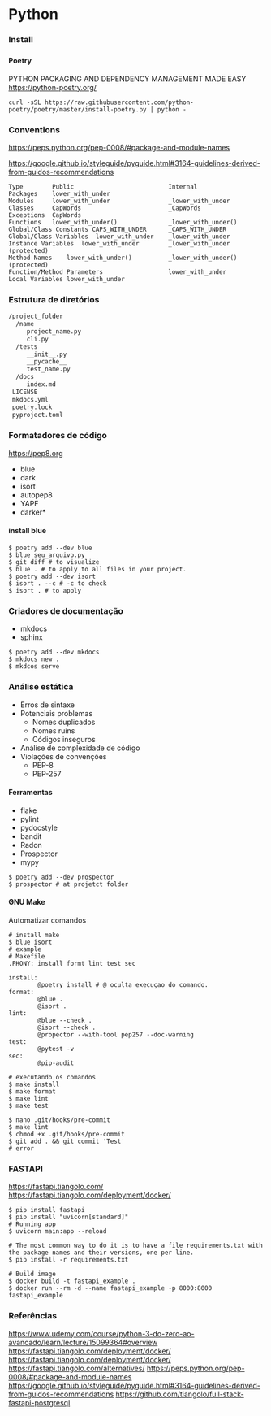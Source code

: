 # Python

### Install


###
#### Poetry
PYTHON PACKAGING AND DEPENDENCY MANAGEMENT MADE EASY
https://python-poetry.org/

```shel
curl -sSL https://raw.githubusercontent.com/python-poetry/poetry/master/install-poetry.py | python -
```


### Conventions
https://peps.python.org/pep-0008/#package-and-module-names

https://google.github.io/styleguide/pyguide.html#3164-guidelines-derived-from-guidos-recommendations

```text
Type	    Public            	            Internal
Packages	lower_with_under	
Modules 	lower_with_under            	_lower_with_under
Classes	    CapWords	                    _CapWords
Exceptions	CapWords	
Functions	lower_with_under()	            _lower_with_under()
Global/Class Constants CAPS_WITH_UNDER  	_CAPS_WITH_UNDER
Global/Class Variables	lower_with_under	_lower_with_under
Instance Variables	lower_with_under	    _lower_with_under (protected)
Method Names	lower_with_under()	        _lower_with_under() (protected)
Function/Method Parameters              	lower_with_under	
Local Variables	lower_with_under	
```

### Estrutura de diretórios 

```markdown
/project_folder
  /name
     project_name.py
     cli.py
  /tests
     __init__.py
     __pycache__
     test_name.py
  /docs
     index.md
 LICENSE
 mkdocs.yml
 poetry.lock
 pyproject.toml
```


### Formatadores de código
https://pep8.org

* blue
* dark
* isort
* autopep8
* YAPF
* darker*

#### install blue
```shell
$ poetry add --dev blue
$ blue seu_arquivo.py
$ git diff # to visualize
$ blue . # to apply to all files in your project.
$ poetry add --dev isort
$ isort . --c # -c to check
$ isort . # to apply
```


### Criadores de documentação

* mkdocs
* sphinx

```shell
$ poetry add --dev mkdocs
$ mkdocs new .
$ mkdcos serve
```


### Análise estática

* Erros de sintaxe
* Potenciais problemas
  * Nomes duplicados
  * Nomes ruins
  * Códigos inseguros
* Análise de complexidade de código
* Violações de convenções 
  * PEP-8
  * PEP-257

#### Ferramentas
* flake
* pylint
* pydocstyle
* bandit
* Radon
* Prospector
* mypy

```shell
$ poetry add --dev prospector
$ prospector # at projetct folder

```

#### GNU Make

Automatizar comandos

```shell
# install make
$ blue isort
# example
# Makefile
.PHONY: install formt lint test sec

install:
        @poetry install # @ oculta execuçao do comando.
format:
        @blue .
        @isort .
lint:
        @blue --check .
        @isort --check .
        @propector --with-tool pep257 --doc-warning
test:
        @pytest -v
sec:
        @pip-audit
   
# executando os comandos
$ make install
$ make format
$ make lint
$ make test  
```

```shell
$ nano .git/hooks/pre-commit
$ make lint 
$ chmod +x .git/hooks/pre-commit
$ git add . && git commit 'Test'
# error

```



### FASTAPI
https://fastapi.tiangolo.com/
https://fastapi.tiangolo.com/deployment/docker/

```shell
$ pip install fastapi
$ pip install "uvicorn[standard]"   
# Running app
$ uvicorn main:app --reload

# The most common way to do it is to have a file requirements.txt with the package names and their versions, one per line.
$ pip install -r requirements.txt

# Build image
$ docker build -t fastapi_example .
$ docker run --rm -d --name fastapi_example -p 8000:8000 fastapi_example
``` 



### Referências
https://www.udemy.com/course/python-3-do-zero-ao-avancado/learn/lecture/15099364#overview
https://fastapi.tiangolo.com/deployment/docker/
https://fastapi.tiangolo.com/deployment/docker/
https://fastapi.tiangolo.com/alternatives/
https://peps.python.org/pep-0008/#package-and-module-names
https://google.github.io/styleguide/pyguide.html#3164-guidelines-derived-from-guidos-recommendations
https://github.com/tiangolo/full-stack-fastapi-postgresql
